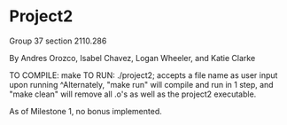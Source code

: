 # Project2
Group 37 section 2110.286

By Andres Orozco, Isabel Chavez, Logan Wheeler, and Katie Clarke

TO COMPILE: make
TO RUN:     ./project2; accepts a file name as user input upon running
            ^Alternately, "make run" will compile and run in 1 step, and "make clean" will 
            remove all .o's as well as the project2 executable.

As of Milestone 1, no bonus implemented.
